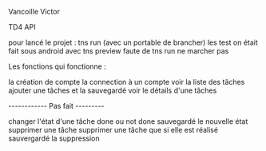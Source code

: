 Vancoille Victor

TD4 API 

pour lancé le projet : tns run (avec un portable de brancher)
les test on était fait sous android avec tns preview faute de tns run ne marcher pas 

Les fonctions qui fonctionne : 

la création de compte 
la connection à un compte 
voir la liste des tâches 
ajouter une tâches et la sauvegardé 
voir le détails d'une tâches

------------ Pas fait ---------

changer l'état d'une tâche done ou not done
sauvegardé le nouvelle état 
supprimer une tâche
supprimer une tâche que si elle est réalisé 
sauvergardé la suppression 
